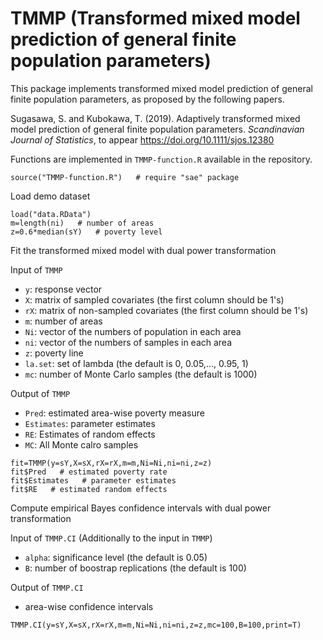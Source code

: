 # TMMP (Transformed mixed model prediction of general finite population parameters)
This package implements transformed mixed model prediction of general finite population parameters, as proposed by the following papers.

Sugasawa, S. and Kubokawa, T.  (2019). Adaptively transformed mixed model prediction of general finite population parameters. *Scandinavian Journal of Statistics*,  to appear
https://doi.org/10.1111/sjos.12380

Functions are implemented in `TMMP-function.R` available in the repository.
```{r}
source("TMMP-function.R")   # require "sae" package
```

Load demo dataset
```{r}
load("data.RData")
m=length(ni)   # number of areas
z=0.6*median(sY)   # poverty level
```

Fit the transformed mixed model with dual power transformation

Input of `TMMP`

- `y`: response vector
- `X`: matrix of sampled covariates (the first column should be 1's)
- `rX`: matrix of non-sampled covariates (the first column should be 1's)
- `m`: number of areas
- `Ni`: vector of the numbers of population in each area
- `ni`: vector of the numbers of samples in each area
- `z`: poverty line
- `la.set`: set of lambda (the default is 0, 0.05,..., 0.95, 1)
- `mc`: number of Monte Carlo samples (the default is 1000)

Output of `TMMP`

- `Pred`: estimated area-wise poverty measure
- `Estimates`: parameter estimates 
- `RE`: Estimates of random effects 
- `MC`: All Monte calro samples  
```{r}
fit=TMMP(y=sY,X=sX,rX=rX,m=m,Ni=Ni,ni=ni,z=z)
fit$Pred   # estimated poverty rate
fit$Estimates   # parameter estimates
fit$RE   # estimated random effects
```

Compute empirical Bayes confidence intervals with dual power transformation

Input of `TMMP.CI`  (Additionally to the input in `TMMP`)

- `alpha`: significance level (the default is 0.05)
- `B`: number of boostrap replications (the default is 100)

Output of `TMMP.CI`

- area-wise confidence intervals
```{r}
TMMP.CI(y=sY,X=sX,rX=rX,m=m,Ni=Ni,ni=ni,z=z,mc=100,B=100,print=T)
```



